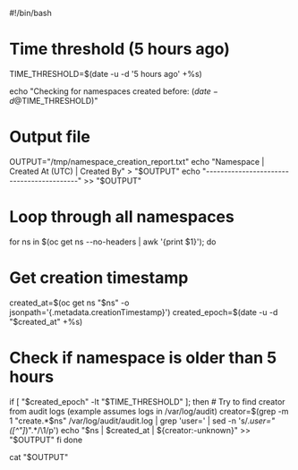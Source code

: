 #!/bin/bash

# Time threshold (5 hours ago)
TIME_THRESHOLD=$(date -u -d '5 hours ago' +%s)

echo "Checking for namespaces created before: $(date -d @$TIME_THRESHOLD)"

# Output file
OUTPUT="/tmp/namespace_creation_report.txt"
echo "Namespace | Created At (UTC) | Created By" > "$OUTPUT"
echo "------------------------------------------" >> "$OUTPUT"

# Loop through all namespaces
for ns in $(oc get ns --no-headers | awk '{print $1}'); do
  # Get creation timestamp
  created_at=$(oc get ns "$ns" -o jsonpath='{.metadata.creationTimestamp}')
  created_epoch=$(date -u -d "$created_at" +%s)

  # Check if namespace is older than 5 hours
  if [ "$created_epoch" -lt "$TIME_THRESHOLD" ]; then
    # Try to find creator from audit logs (example assumes logs in /var/log/audit)
    creator=$(grep -m 1 "create.*$ns" /var/log/audit/audit.log | grep 'user=' | sed -n 's/.*user="\([^"]*\)".*/\1/p')
    echo "$ns | $created_at | ${creator:-unknown}" >> "$OUTPUT"
  fi
done

cat "$OUTPUT"